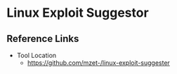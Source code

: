 # Linux Exploit Suggestor

## Reference Links
- Tool Location
  - https://github.com/mzet-/linux-exploit-suggester